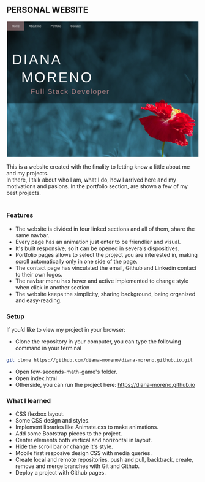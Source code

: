 ## **PERSONAL WEBSITE**

<p align="center">
  <img width="500" src="./img/personal-website2.png">
</p>

This is a website created with the finality to letting know a little about me and my projects.<br>
In there, I talk about who I am, what I do, how I arrived here and my motivations and pasions. In the portfolio section, are shown a few of my best projects.<br><br>

### **Features**

- The website is divided in four linked sections and all of them, share the same navbar.
- Every page has an animation just enter to be friendlier and visual.
- It's built responsive, so it can be opened in severals dispositives.
- Portfolio pages allows to select the project you are interested in, making scroll automatically only in one side of the page.
- The contact page has vinculated the email, Github and Linkedin contact to their own logos.
- The navbar menu has hover and active implemented to change style when click in another section
- The website keeps the simplicity, sharing background, being organized and easy-reading.

### **Setup**

If you’d like to view my project in your browser:

- Clone the repository in your computer, you can type the following command in your terminal
```bash
git clone https://github.com/diana-moreno/diana-moreno.github.io.git
```
- Open few-seconds-math-game's folder.
- Open index.html
- Otherside, you can run the project here: https://diana-moreno.github.io

### **What I learned**

- CSS flexbox layout.
- Some CSS design and styles.
- Implement libraries like Animate.css to make animations.
- Add some Bootstrap pieces to the project.
- Center elements both vertical and horizontal in layout.
- Hide the scroll bar or change it's style.
- Mobile first resposive design CSS with media queries.
- Create local and remote repositories, push and pull, backtrack, create, remove and merge branches with Git and Github.
- Deploy a project with Github pages.

